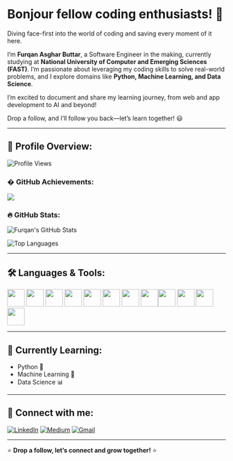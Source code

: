   # Bonjour fellow coding enthusiasts! 🚀

Diving face-first into the world of coding and saving every moment of it here.

I’m **Furqan Asghar Buttar**, a Software Engineer in the making, currently studying at **National University of Computer and Emerging Sciences (FAST)**. I’m passionate about leveraging my coding skills to solve real-world problems, and I explore domains like **Python, Machine Learning, and Data Science**.

I’m excited to document and share my learning journey, from web and app development to AI and beyond!

Drop a follow, and I’ll follow you back—let’s learn together! 😃

---

## 📜 Profile Overview:

![Profile Views](https://komarev.com/ghpvc/?username=boltbuttar&label=Profile%20Views&color=blue&style=flat)

### � GitHub Achievements:

<img src="https://github-profile-trophy.vercel.app/?username=boltbuttar&theme=onedark&margin-w=15&margin-h=15" />

### 🔥 GitHub Stats:

![Furqan's GitHub Stats](https://github-readme-stats.vercel.app/api?username=boltbuttar&show_icons=true&theme=radical)

![Top Languages](https://github-readme-stats.vercel.app/api/top-langs/?username=boltbuttar&layout=compact&theme=radical)

---

## 🛠️ Languages & Tools:

<p align="left">  
<img src="https://cdn.jsdelivr.net/gh/devicons/devicon/icons/html5/html5-original.svg" height="40" width="40" />
<img src="https://cdn.jsdelivr.net/gh/devicons/devicon/icons/css3/css3-original.svg" height="40" width="40" />
<img src="https://cdn.jsdelivr.net/gh/devicons/devicon/icons/javascript/javascript-original.svg" height="40" width="40" />
<img src="https://cdn.jsdelivr.net/gh/devicons/devicon/icons/python/python-original.svg" height="40" width="40" />
<img src="https://cdn.jsdelivr.net/gh/devicons/devicon/icons/c/c-original.svg" height="40" width="40" />
<img src="https://cdn.jsdelivr.net/gh/devicons/devicon/icons/cplusplus/cplusplus-original.svg" height="40" width="40" />
<img src="https://cdn.jsdelivr.net/gh/devicons/devicon/icons/java/java-original.svg" height="40" width="40" />
<img src="https://cdn.jsdelivr.net/gh/devicons/devicon/icons/mysql/mysql-original.svg" height="40" width="40" /><img src="https://cdn.jsdelivr.net/gh/devicons/devicon/icons/mongodb/mongodb-original.svg" height="40" width="40" />
<img src="https://cdn.jsdelivr.net/gh/devicons/devicon/icons/linux/linux-original.svg" height="40" width="40" />
<img src="https://cdn.jsdelivr.net/gh/devicons/devicon/icons/haskell/haskell-original.svg" height="40" width="40" />
<img src="https://cdn.jsdelivr.net/gh/devicons/devicon/icons/figma/figma-original.svg" height="40" width="40" />
</p>

---

## 🚀 Currently Learning:

- Python 🐍
- Machine Learning 🤖
- Data Science 📊

---

## 📌 Connect with me:

[![LinkedIn](https://img.shields.io/badge/LinkedIn-0A66C2?style=for-the-badge&logo=linkedin&logoColor=white)](www.linkedin.com/in/furqan-buttar-2a0808230)
[![Medium](https://img.shields.io/badge/Medium-12100E?style=for-the-badge&logo=medium&logoColor=white)](https://medium.com/@asgharfur92)
[![Gmail](https://img.shields.io/badge/Gmail-D14836?style=for-the-badge&logo=gmail&logoColor=white)](mailto:asgharfur92@gmail.com)

---

⭐ **Drop a follow, let’s connect and grow together!** ⭐
